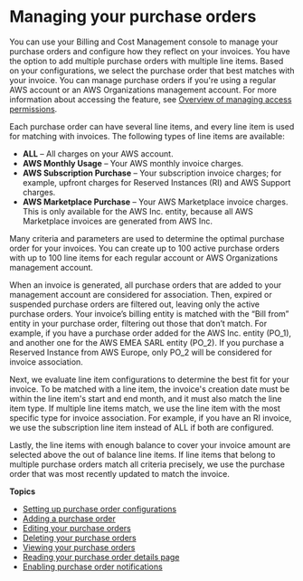 # Managing your purchase orders<a name="manage-purchaseorders"></a>

You can use your Billing and Cost Management console to manage your purchase orders and configure how they reflect on your invoices\. You have the option to add multiple purchase orders with multiple line items\. Based on your configurations, we select the purchase order that best matches with your invoice\. You can manage purchase orders if you're using a regular AWS account or an AWS Organizations management account\. For more information about accessing the feature, see [Overview of managing access permissions](control-access-billing.md)\.

Each purchase order can have several line items, and every line item is used for matching with invoices\. The following types of line items are available:
+ **ALL** – All charges on your AWS account\.
+ **AWS Monthly Usage** – Your AWS monthly invoice charges\.
+ **AWS Subscription Purchase** – Your subscription invoice charges; for example, upfront charges for Reserved Instances \(RI\) and AWS Support charges\.
+ **AWS Marketplace Purchase** – Your AWS Marketplace invoice charges\. This is only available for the AWS Inc\. entity, because all AWS Marketplace invoices are generated from AWS Inc\.

Many criteria and parameters are used to determine the optimal purchase order for your invoices\. You can create up to 100 active purchase orders with up to 100 line items for each regular account or AWS Organizations management account\.

When an invoice is generated, all purchase orders that are added to your management account are considered for association\. Then, expired or suspended purchase orders are filtered out, leaving only the active purchase orders\. Your invoice’s billing entity is matched with the “Bill from” entity in your purchase order, filtering out those that don’t match\. For example, if you have a purchase order added for the AWS Inc\. entity \(PO\_1\), and another one for the AWS EMEA SARL entity \(PO\_2\)\. If you purchase a Reserved Instance from AWS Europe, only PO\_2 will be considered for invoice association\.

Next, we evaluate line item configurations to determine the best fit for your invoice\. To be matched with a line item, the invoice's creation date must be within the line item's start and end month, and it must also match the line item type\. If multiple line items match, we use the line item with the most specific type for invoice association\. For example, if you have an RI invoice, we use the subscription line item instead of ALL if both are configured\. 

Lastly, the line items with enough balance to cover your invoice amount are selected above the out of balance line items\. If line items that belong to multiple purchase orders match all criteria precisely, we use the purchase order that was most recently updated to match the invoice\.

**Topics**
+ [Setting up purchase order configurations](setup-po-lineitem.md)
+ [Adding a purchase order](adding-po.md)
+ [Editing your purchase orders](edit-po.md)
+ [Deleting your purchase orders](delete-po.md)
+ [Viewing your purchase orders](viewing-po.md)
+ [Reading your purchase order details page](reading-po-details.md)
+ [Enabling purchase order notifications](notify-po-details.md)